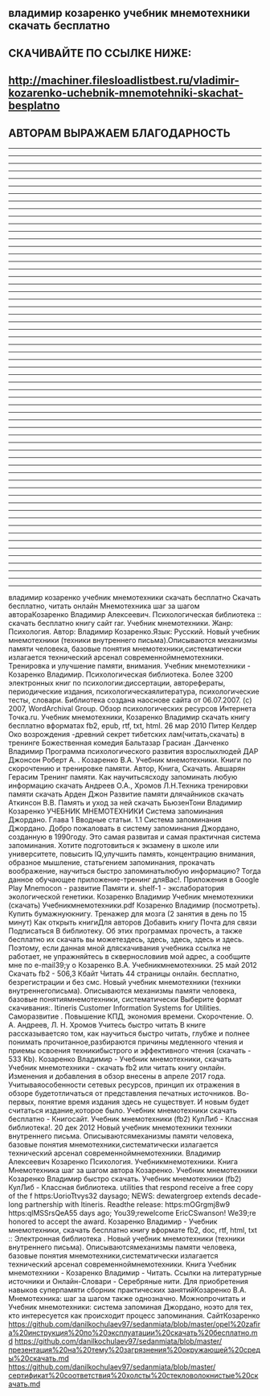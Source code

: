 владимир козаренко учебник мнемотехники скачать бесплатно
--------------------------------------------------
СКАЧИВАЙТЕ ПО ССЫЛКЕ НИЖЕ:
--------------------------------------------------
http://machiner.filesloadlistbest.ru/vladimir-kozarenko-uchebnik-mnemotehniki-skachat-besplatno
--------------------------------------------------
АВТОРАМ ВЫРАЖАЕМ БЛАГОДАРНОСТЬ
--------------------------------------------------
--------------------------------------------------
--------------------------------------------------
--------------------------------------------------
--------------------------------------------------
--------------------------------------------------
--------------------------------------------------
--------------------------------------------------
--------------------------------------------------
--------------------------------------------------
--------------------------------------------------
--------------------------------------------------
--------------------------------------------------
--------------------------------------------------
--------------------------------------------------
--------------------------------------------------
--------------------------------------------------
--------------------------------------------------
--------------------------------------------------
--------------------------------------------------
--------------------------------------------------
--------------------------------------------------
--------------------------------------------------
--------------------------------------------------
--------------------------------------------------
--------------------------------------------------
--------------------------------------------------
--------------------------------------------------
--------------------------------------------------
--------------------------------------------------
--------------------------------------------------
--------------------------------------------------
--------------------------------------------------
--------------------------------------------------
--------------------------------------------------
--------------------------------------------------
--------------------------------------------------
--------------------------------------------------
--------------------------------------------------
--------------------------------------------------
--------------------------------------------------
--------------------------------------------------
--------------------------------------------------
--------------------------------------------------
--------------------------------------------------
--------------------------------------------------
--------------------------------------------------
--------------------------------------------------
--------------------------------------------------
--------------------------------------------------
--------------------------------------------------
--------------------------------------------------
--------------------------------------------------
--------------------------------------------------
--------------------------------------------------
--------------------------------------------------
--------------------------------------------------
--------------------------------------------------
--------------------------------------------------
--------------------------------------------------
владимир козаренко учебник мнемотехники скачать бесплатно Скачать бесплатно, читать онлайн Мнемотехника шаг за шагом автораКозаренко Владимир Алексеевич. Психологическая библиотека :: скачать бесплатно книгу сайт rar. Учебник мнемотехники. Жанр: Психология. Автор: Владимир Козаренко.Язык: Русский. Новый учебник мнемотехники (техники внутреннего письма).Описываются механизмы памяти человека, базовые понятия мнемотехники,систематически излагается технический арсенал современноймнемотехники. Тренировка и улучшение памяти, внимания. Учебник мнемотехники - Козаренко Владимир. Психологическая библиотека. Более 3200 электронных книг по психологии:диссертации, авторефераты, периодические издания, психологическаялитература, психологические тесты, словари. Библиотека создана наоснове сайта  от 06.07.2007. (c) 2007, WordArchival Group. Обзор психологических ресурсов Интернета Точка.ru. Учебник мнемотехники, Козаренко Владимир  скачать книгу бесплатно вформатах fb2, epub, rtf, txt, html. 26 мар 2010  Питер Келдер Око возрождения -древний секрет тибетских лам(читать,скачать) в тренинге Божественная комедия Бальтазар Грасиан .Данченко Владимир  Программа психологического развития взрослыхлюдей ДАР Джонсон Роберт А. . Козаренко В.А.  Учебник мнемотехники. Книги по скорочтению и тренировке памяти. Автор, Книга, Скачать. Авшарян Герасим  Тренинг памяти. Как научитьсясходу запоминать любую информацию  скачать  Андреев О.А., Хромов Л.Н.Техника тренировки памяти  скачать  Арден Джон  Развитие памяти длячайников  скачать  Аткинсон В.В. Память и уход за ней  скачать  БьюзенТони
Владимир Козаренко УЧЕБНИК МНЕМОТЕХНИКИ Система запоминания Джордано. Глава 1 Вводные статьи. 1.1 Система запоминания Джордано. Добро пожаловать в систему запоминания Джордано, созданную в 1990году. Это самая развитая и самая практичная система запоминания. Хотите подготовиться к экзамену в школе или университете, повысить IQ,улучшить память, концентрацию внимания, образное мышление, статьгением запоминания, прокачать воображение, научиться быстро запоминатьлюбую информацию? Тогда данное обучающее приложение-тренинг дляВас!. Приложения в Google Play  Mnemocon - развитие Памяти и. shelf-1 - экслаборатория экологической генетики. Козаренко Владимир  Учебник мнемотехники (скачать)  Учебникмнемотехники.pdf  Козаренко Владимир (посмотреть). Купить бумажнуюкнигу. Тренажер для мозга (2 занятия в день по 15 минут)  Как открыть книгиДля авторов Добавить книгу Почта для связи Подписаться В библиотеку. Об этих программах прочесть, а также бесплатно их скачать вы можетездесь, здесь, здесь, здесь и здесь.  Поэтому, если данная мной дляскачивания учебника ссылка не работает, не упражняйтесь в сквернословиив мой адрес, а сообщите мне по e-mail39;у о  Козаренко В.А. Учебникмнемотехники. 25 май 2012  Cкачать fb2 - 506,3 Кбайт Читать 44 страницы онлайн. бесплатно, безрегистрации и без смс. Новый учебник мнемотехники (техники внутреннегописьма). Описываются механизмы памяти человека, базовые понятиямнемотехники, систематически  Выберите формат скачивания:. Itineris  Customer Information Systems for Utilities. Саморазвитие . Повышение КПД, экономия времени. Скорочтение. О. А. Андреев, Л. Н. Хромов Учитесь быстро читать В книге рассказываетсяо том, как научиться быстро читать, глубже и полнее понимать прочитанное,разбираются причины медленного чтения и приемы освоения техникибыстрого и эффективного чтения (скачать - 533 Kb). Козаренко Владимир - Учебник мнемотехники, скачать
Учебник мнемотехники - скачать fb2 или читать книгу онлайн. Изменения и добавления в обзор внесены в апреле 2017 года. Учитываяособенности сетевых ресурсов, принцип их отражения в обзоре будетотличаться от представления печатных источников. Во-первых, понятие время издания здесь не существует. И новым будет считаться издание,которое было. Учебник мнемотехники  скачать бесплатно - Книгосайт. Учебник мнемотехники (fb2)  КулЛиб - Классная библиотека!. 20 дек 2012  Новый учебник мнемотехники техники внутреннего письма. Описываютсямеханизмы памяти человека, базовые понятия мнемотехники,систематически излагается технический арсенал современноймнемотехники.  Владимир Алексеевич Козаренко  Психология. Учебникмнемотехники. Книга Мнемотехника шаг за шагом автора Козаренко. Учебник мнемотехники  Козаренко Владимир  быстро скачать. Учебник мнемотехники (fb2)  КулЛиб - Классная библиотека. utilities that respond receive a free copy of the f https:UorioTtvys32 daysago; NEWS: dewatergroep extends decade-long partnership with Itineris. Readthe release: https:mOGrgmj8w9 https:qlMSSrsQeA55 days ago; You39;rewelcome EricCSwanson! We39;re honored to accept the award. Козаренко Владимир - Учебник мнемотехники, скачать бесплатно книгу вформате fb2, doc, rtf, html, txt :: Электронная библиотека . Новый учебник мнемотехники (техники внутреннего письма). Описываютсямеханизмы памяти человека, базовые понятия мнемотехники,систематически излагается технический арсенал современноймнемотехники.
Книга Учебник мнемотехники - Козаренко Владимир - Читать. Ссылки на литературные источники и Онлайн-Словари - Серебряные нити. Для приобретения навыков суперпамяти сборник практических занятийКозаренко В.А. Мнемотехника: шаг за шагом также однозначно. Можнопрочитать и Учебник мнемотехники: система запоминая Джордано, ноэто для тех, кто интересуется как происходит процесс запоминания. СайтКозаренко
https://github.com/danilkochulaev97/sedanmiata/blob/master/opel%20zafira%20инструкция%20по%20эксплуатации%20скачать%20бесплатно.md
https://github.com/danilkochulaev97/sedanmiata/blob/master/презентация%20на%20тему%20загрязнения%20окружающей%20среды%20скачать.md
https://github.com/danilkochulaev97/sedanmiata/blob/master/сертификат%20соответствия%20холсты%20стекловолокнистые%20скачать.md
